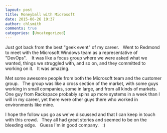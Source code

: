 ```yaml
---
layout: post
title: Moneyball with Microsoft
date: 2015-06-26 19:37
author: chlsmith
comments: true
categories: [Uncategorized]
---
```

Just got back from the best "geek event" of my career.   Went to Redmond to meet with the Microsoft Windows team as a representative of "DevOps".    It was like a focus group where we were asked what we wanted, things we struggled with, and so on, and they committed to working on it.   It was amazing.

Met some awesome people from both the Microsoft team and the customer group.   The group was like a cross section of the market, with some guys working in small companies, some in large, and from all kinds of markets.    One guy from Rackspace probably spins up more systems in a week than I will in my career, yet there were other guys there who worked in environments like mine.

I hope the follow ups go as we've discussed and that I can keep in touch with this crowd.   They all had great stories and seemed to be on the bleeding edge.   Guess I'm in good company.   :)
